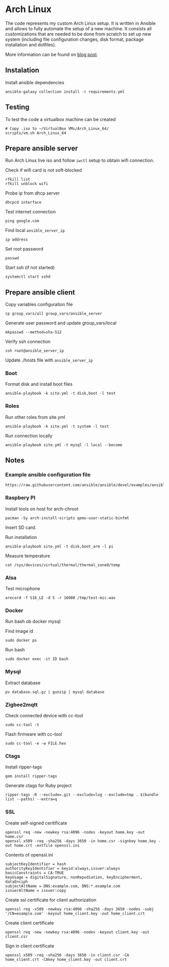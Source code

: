 # Arch Linux

The code represents my custom Arch Linux setup. It is written in Ansible and allows to fully automate the setup of a new machine.
It consists all customizations that are needed to be done from scratch to set up new system (including file configuration changes, disk format, package installation and dotfiles).

More information can be found on [blog post](https://codegyver.com/2022/04/23/arch-linux-setup-in-ansible/).

## Instalation

Install ansible dependencies

    ansible-galaxy collection install -r requirements.yml

## Testing

To test the code a virtualbox machine can be created

    # Copy .iso to ~/VirtualBox VMs/Arch_Linux_64/
    scripts/vm.sh Arch_Linux_64

## Prepare ansible server

Run Arch Linux live iso and follow `iwctl` setup to obtain wifi connection.

Check if wifi card is not soft-blocked

    rfkill list
    rfkill unblock wifi

Probe ip from dhcp server

    dhcpcd interface

Test internet connection

    ping google.com

Find local `ansible_server_ip`

    ip address

Set root password

    passwd

Start ssh (if not started)

    systemctl start sshd

## Prepare ansible client

Copy variables configuration file

    cp group_vars/all group_vars/ansible_server

Generate user password and update group_vars/local

    mkpasswd --method=sha-512

Verify ssh connection

    ssh root@ansible_server_ip

Update ./hosts file with `ansible_server_ip`

### Boot

Format disk and install boot files

    ansible-playbook -k site.yml -t disk,boot -l test

### Roles

Run other roles from site.yml

    ansible-playbook -k site.yml -t system -l test

Run connection locally

    ansible-playbook site.yml -t mysql -l local --become

## Notes

### Example ansible configuration file

    https://raw.githubusercontent.com/ansible/ansible/devel/examples/ansible.cfg

### Raspbery PI

Install tools on host for arch-chroot

    pacman -Sy arch-install-scripts qemu-user-static-binfmt

Insert SD card.

Run installation

    ansible-playbook site.yml -t disk,boot_arm -l pi

Measure temperature

    cat /sys/devices/virtual/thermal/thermal_zone0/temp

### Alsa

Test microphone

    arecord -f S16_LE -d 5 -r 16000 /tmp/test-mic.wav

### Docker

Run bash ob docker mysql

Find image id

    sudo docker ps

Run bash

    sudo docker exec -it ID bash

### Mysql

Extract database

    pv database.sql.gz | gunzip | mysql database

### Zigbee2mqtt

Check connected device with cc-tool

    sudo cc-tool -t

Flash firmware with cc-tool

    sudo cc-tool -e -w FILE.hex

### Ctags

Install ripper-tags

    gem install ripper-tags

Generate ctags for Ruby project

    ripper-tags -R --exclude=.git --exclude=log --exclude=tmp . $(bundle list --paths) --extra=q

### SSL

Create self-signed ceritificate

    openssl req -new -newkey rsa:4096 -nodes -keyout home.key -out home.csr
    openssl x509 -req -sha256 -days 3650 -in home.csr -signkey home.key -out home.crt -extfile openssl.ini

Contents of openssl.ini

    subjectKeyIdentifier = hash
    authorityKeyIdentifier = keyid:always,issuer:always
    basicConstraints = CA:TRUE
    keyUsage = digitalSignature, nonRepudiation, keyEncipherment, dataEnciph
    subjectAltName = DNS:example.com, DNS:*.example.com
    issuerAltName = issuer:copy

Create ssl certificate for client authorization

    openssl req -x509 -newkey rsa:4096 -sha256 -days 3650 -nodes -subj '/CN=example.com' -keyout home_client.key -out home_client.crt

Create client certificate

    openssl req -new -newkey rsa:4096 -nodes -keyout client.key -out client.csr

Sign in client certificate

    openssl x509 -req -sha256 -days 3650 -in client.csr -CA home_client.crt -CAkey home_client.key -out client.crt
